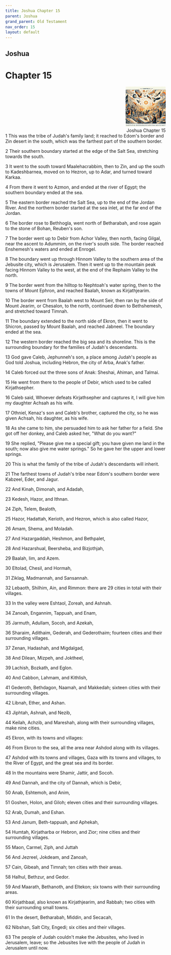 ```yaml
---
title: Joshua Chapter 15
parent: Joshua
grand_parent: Old Testament
nav_order: 15
layout: default
---
```


## Joshua

# Chapter 15

<div style="clear: both; text-align: right;">
    <img src="/assets/Image/Joshua/500/15.jpg" alt="Joshua Chapter 15" class="chapter-image" style="max-width: 25%; height: auto;"/>
    <figcaption style="font-size: 14px;">Joshua Chapter 15</figcaption>
</div>
1 This was the tribe of Judah's family land; it reached to Edom's border and Zin desert in the south, which was the farthest part of the southern border.

2 Their southern boundary started at the edge of the Salt Sea, stretching towards the south.

3 It went to the south toward Maalehacrabbim, then to Zin, and up the south to Kadeshbarnea, moved on to Hezron, up to Adar, and turned toward Karkaa.

4 From there it went to Azmon, and ended at the river of Egypt; the southern boundary ended at the sea.

5 The eastern border reached the Salt Sea, up to the end of the Jordan River. And the northern border started at the sea inlet, at the far end of the Jordan.

6 The border rose to Bethhogla, went north of Betharabah, and rose again to the stone of Bohan, Reuben's son.

7 The border went up to Debir from Achor Valley, then north, facing Gilgal, near the ascent to Adummim, on the river's south side. The border reached Enshemesh's waters and ended at Enrogel.

8 The boundary went up through Hinnom Valley to the southern area of the Jebusite city, which is Jerusalem. Then it went up to the mountain peak facing Hinnom Valley to the west, at the end of the Rephaim Valley to the north.

9 The border went from the hilltop to Nephtoah's water spring, then to the towns of Mount Ephron, and reached Baalah, known as Kirjathjearim.

10 The border went from Baalah west to Mount Seir, then ran by the side of Mount Jearim, or Chesalon, to the north, continued down to Bethshemesh, and stretched toward Timnah.

11 The boundary extended to the north side of Ekron, then it went to Shicron, passed by Mount Baalah, and reached Jabneel. The boundary ended at the sea.

12 The western border reached the big sea and its shoreline. This is the surrounding boundary for the families of Judah's descendants.

13 God gave Caleb, Jephunneh's son, a place among Judah's people as God told Joshua, including Hebron, the city of Arba, Anak's father.

14 Caleb forced out the three sons of Anak: Sheshai, Ahiman, and Talmai.

15 He went from there to the people of Debir, which used to be called Kirjathsepher.

16 Caleb said, Whoever defeats Kirjathsepher and captures it, I will give him my daughter Achsah as his wife.

17 Othniel, Kenaz's son and Caleb's brother, captured the city, so he was given Achsah, his daughter, as his wife.

18 As she came to him, she persuaded him to ask her father for a field. She got off her donkey, and Caleb asked her, "What do you want?"

19 She replied, "Please give me a special gift; you have given me land in the south; now also give me water springs." So he gave her the upper and lower springs.

20 This is what the family of the tribe of Judah's descendants will inherit.

21 The farthest towns of Judah's tribe near Edom's southern border were Kabzeel, Eder, and Jagur.

22 And Kinah, Dimonah, and Adadah,

23 Kedesh, Hazor, and Ithnan.

24 Ziph, Telem, Bealoth,

25 Hazor, Hadattah, Kerioth, and Hezron, which is also called Hazor,

26 Amam, Shema, and Moladah.

27 And Hazargaddah, Heshmon, and Bethpalet,

28 And Hazarshual, Beersheba, and Bizjothjah,

29 Baalah, Iim, and Azem.

30 Eltolad, Chesil, and Hormah,

31 Ziklag, Madmannah, and Sansannah.

32 Lebaoth, Shilhim, Ain, and Rimmon: there are 29 cities in total with their villages.

33 In the valley were Eshtaol, Zoreah, and Ashnah.

34 Zanoah, Engannim, Tappuah, and Enam,

35 Jarmuth, Adullam, Socoh, and Azekah,

36 Sharaim, Adithaim, Gederah, and Gederothaim; fourteen cities and their surrounding villages.

37 Zenan, Hadashah, and Migdalgad,

38 And Dilean, Mizpeh, and Joktheel,

39 Lachish, Bozkath, and Eglon.

40 And Cabbon, Lahmam, and Kithlish,

41 Gederoth, Bethdagon, Naamah, and Makkedah; sixteen cities with their surrounding villages.

42 Libnah, Ether, and Ashan.

43 Jiphtah, Ashnah, and Nezib,

44 Keilah, Achzib, and Mareshah, along with their surrounding villages, make nine cities.

45 Ekron, with its towns and villages:

46 From Ekron to the sea, all the area near Ashdod along with its villages.

47 Ashdod with its towns and villages, Gaza with its towns and villages, to the River of Egypt, and the great sea and its border.

48 In the mountains were Shamir, Jattir, and Socoh.

49 And Dannah, and the city of Dannah, which is Debir,

50 Anab, Eshtemoh, and Anim,

51 Goshen, Holon, and Giloh; eleven cities and their surrounding villages.

52 Arab, Dumah, and Eshan.

53 And Janum, Beth-tappuah, and Aphekah,

54 Humtah, Kirjatharba or Hebron, and Zior; nine cities and their surrounding villages.

55 Maon, Carmel, Ziph, and Juttah

56 And Jezreel, Jokdeam, and Zanoah,

57 Cain, Gibeah, and Timnah; ten cities with their areas.

58 Halhul, Bethzur, and Gedor.

59 And Maarath, Bethanoth, and Eltekon; six towns with their surrounding areas.

60 Kirjathbaal, also known as Kirjathjearim, and Rabbah; two cities with their surrounding small towns.

61 In the desert, Betharabah, Middin, and Secacah,

62 Nibshan, Salt City, Engedi; six cities and their villages.

63 The people of Judah couldn't make the Jebusites, who lived in Jerusalem, leave; so the Jebusites live with the people of Judah in Jerusalem until now.


